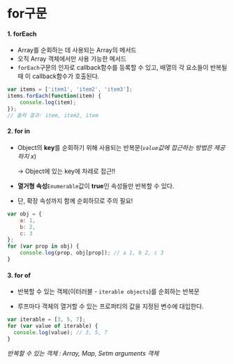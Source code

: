 # for구문

#### 1. forEach

- Array를 순회하는 데 사용되는 Array의 메서드
- 오직 Array 객체에서만 사용 가능한 메서드
- `forEach`구문의 인자로 callback함수를 등록할 수 있고, 배열의 각 요소들이 반복될 때 이 callback함수가 호출된다.

~~~ javascript
var items = ['item1', 'item2', 'item3'];
items.forEach(function(item) {
    console.log(item);
});
// 출력 결과: item, item2, item
~~~



#### 2. for in

- Object의 **key**를 순회하기 위해 사용되는 반복문(*`value`값에 접근하는 방법은 제공하지 x*)

  -> Object에 있는 key에 차레로 접근!!

- **열거형 속성**`Enumerable`값이 **true**인 속성들만 반복할 수 있다.

- 단, 확장 속성까지 함께 순회하므로 주의 필요!

~~~ javascript
var obj = {
    a: 1, 
    b: 2, 
    c: 3
};
for (var prop in obj) {
    console.log(prop, obj[prop]); // a 1, b 2, c 3
}
~~~



#### 3. for of

- 반복할 수 있는 객체(이터러블 - `iterable objects`)를 순회하는 반복문

- 루프마다 객체의 열거할 수 있는 프로퍼티의 값을 지정된 변수에 대입한다.

~~~ javascript
var iterable = [3, 5, 7];
for (var value of iterable) {
  console.log(value); // 3, 5, 7
}
~~~



*반복할 수 있는 객체 : Array, Map, Setm arguments 객체*  

